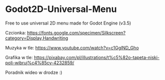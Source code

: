 # Godot2D-Universal-Menu
Free to use universal 2D menu made for Godot Engine (v3.5)

Czcionka: https://fonts.google.com/specimen/Silkscreen?category=Display,Handwriting

Muzyka w tle: https://www.youtube.com/watch?v=c1GglND_Gho

Grafika w tle: https://pixabay.com/pl/illustrations/t%c5%82o-tapeta-niski-poli-wibruj%c4%85cy-4232859/


Poradnik wideo w drodze :)
